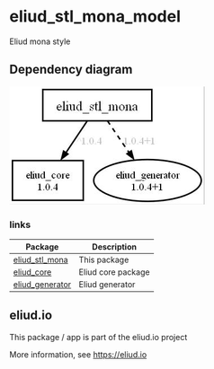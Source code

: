 # eliud_stl_mona_model

Eliud mona style

## Dependency diagram

![Dependency diagram](https://github.com/eliudio/eliud_stl_mona/raw/main/depends.jpg)

### links
|Package                                                                    |Description                                            |
|---------------------------------------------------------------------------|-------------------------------------------------------|
|[eliud_stl_mona](https://pub.dev/packages/eliud_stl_mona)                  | This package                                          |
|[eliud_core](https://pub.dev/packages/eliud_core)                          | Eliud core package                                    |
|[eliud_generator](https://pub.dev/packages/eliud_generator)                | Eliud generator                                       |


## eliud.io

This package / app is part of the eliud.io project

More information, see https://eliud.io
